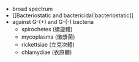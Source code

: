 - broad spectrum
- [[Bacteriostatic and bactericidal|bacteriostatic]]
- against G-(+) and G-(-) bacteria
	- spirochetes (螺旋體)
	- mycoplasma (黴漿菌)
	- rickettsiae (立克次體)
	- chlamydiae (衣原體)